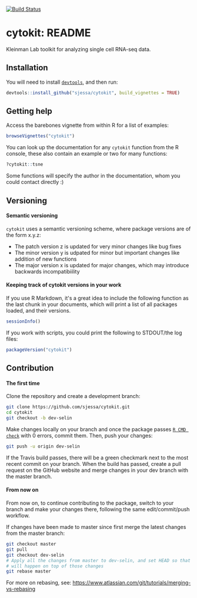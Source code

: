 [![Build Status](https://travis-ci.com/sjessa/cytokit.svg?token=ckZxkx4uN2RZSSwsdpLM&branch=master)](https://travis-ci.com/sjessa/cytokit)

# cytokit: README
Kleinman Lab toolkit for analyzing single cell RNA-seq data.
<!---Link to vignette: [https://rawgit.com/sjessa/cytokit/master/vignettes/cytokit.html](https://rawgit.com/sjessa/cytokit/master/vignettes/cytokit.html) -->


## Installation

You will need to install [`devtools`](https://cran.r-project.org/web/packages/devtools/), and then run:

```r
devtools::install_github("sjessa/cytokit", build_vignettes = TRUE)

```

## Getting help

Access the barebones vignette from within R for a list of examples:

```r
browseVignettes("cytokit")
```

<!---Or checkout the version saved in the repository (not necessarily up to date!) here: https://rawgit.com/sjessa/cytokit/master/vignettes/cytokit.html-->

You can look up the documentation for any `cytokit` function from the R console,
these also contain an example or two for many functions:
```r
?cytokit::tsne
```

Some functions will specify the author in the documentation, whom you could contact directly :)

## Versioning

#### Semantic versioning

`cytokit` uses a semantic versioning scheme, where package versions are of the form x.y.z:

- The patch version z is updated for very minor changes like bug fixes
- The minor version y is udpated for minor but important changes like addition of new functions
- The major version x is updated for major changes, which may introduce backwards incompatibiility

#### Keeping track of cytokit versions in your work

If you use R Markdown, it's a great idea to include the following function as the last chunk in your
documents, which will print a list of all packages loaded, and their versions.

```r
sessionInfo()
```

If you work with scripts, you could print the following to STDOUT/the log files:

```r
packageVersion("cytokit")
```

## Contribution

#### The first time

Clone the repository and create a development branch:
```bash
git clone https://github.com/sjessa/cytokit.git
cd cytokit
git checkout -b dev-selin
```

Make changes locally on your branch and once the package passes [`R CMD check`](http://r-pkgs.had.co.nz/check.html) with 0 errors,
commit them. Then, push your changes:
```bash
git push -u origin dev-selin
```

If the Travis build passes, there will be a green checkmark next to the 
most recent commit on your branch. When the build has passed, create a pull request on the GitHub website and merge changes in your dev branch with the master branch.

#### From now on

From now on, to continue contributing to the package, switch to your branch and make your
changes there, following the same edit/commit/push workflow. 

If changes have been made to master since first merge the latest changes from the master branch:
```bash
git checkout master
git pull
git checkout dev-selin
# Apply all the changes from master to dev-selin, and set HEAD so that new work
# will happen on top of those changes
git rebase master
```
 
For more on rebasing, see: https://www.atlassian.com/git/tutorials/merging-vs-rebasing
